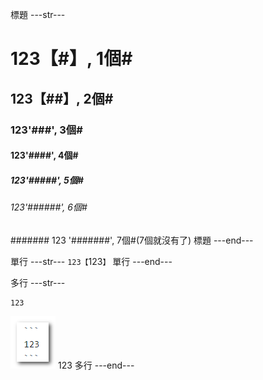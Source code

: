 
標題 ---str---
# 123【#】, 1個#
## 123【##】, 2個#
### 123'###', 3個#
#### 123'####', 4個#
##### 123'#####', 5個#
###### 123'######', 6個#
####### 123 '#######', 7個#(7個就沒有了)
標題 ---end---

單行 ---str---
`123【`123`】`
單行 ---end---

多行 ---str---
```
123
```
![Alt text](/2018-12-01_141338_markdown01.png) 
123
多行 ---end---








